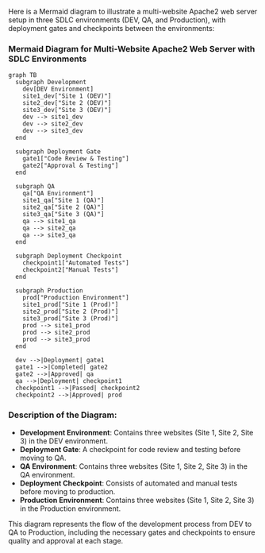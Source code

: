 Here is a Mermaid diagram to illustrate a multi-website Apache2 web server setup in three SDLC environments (DEV, QA, and Production), with deployment gates and checkpoints between the environments:

### Mermaid Diagram for Multi-Website Apache2 Web Server with SDLC Environments

```mermaid
graph TB
  subgraph Development
    dev[DEV Environment]
    site1_dev["Site 1 (DEV)"]
    site2_dev["Site 2 (DEV)"]
    site3_dev["Site 3 (DEV)"]
    dev --> site1_dev
    dev --> site2_dev
    dev --> site3_dev
  end

  subgraph Deployment Gate
    gate1["Code Review & Testing"]
    gate2["Approval & Testing"]
  end

  subgraph QA
    qa["QA Environment"]
    site1_qa["Site 1 (QA)"]
    site2_qa["Site 2 (QA)"]
    site3_qa["Site 3 (QA)"]
    qa --> site1_qa
    qa --> site2_qa
    qa --> site3_qa
  end

  subgraph Deployment Checkpoint
    checkpoint1["Automated Tests"]
    checkpoint2["Manual Tests"]
  end

  subgraph Production
    prod["Production Environment"]
    site1_prod["Site 1 (Prod)"]
    site2_prod["Site 2 (Prod)"]
    site3_prod["Site 3 (Prod)"]
    prod --> site1_prod
    prod --> site2_prod
    prod --> site3_prod
  end

  dev -->|Deployment| gate1
  gate1 -->|Completed| gate2
  gate2 -->|Approved| qa
  qa -->|Deployment| checkpoint1
  checkpoint1 -->|Passed| checkpoint2
  checkpoint2 -->|Approved| prod
```

### Description of the Diagram:

- **Development Environment**: Contains three websites (Site 1, Site 2, Site 3) in the DEV environment.
- **Deployment Gate**: A checkpoint for code review and testing before moving to QA.
- **QA Environment**: Contains three websites (Site 1, Site 2, Site 3) in the QA environment.
- **Deployment Checkpoint**: Consists of automated and manual tests before moving to production.
- **Production Environment**: Contains three websites (Site 1, Site 2, Site 3) in the Production environment.

This diagram represents the flow of the development process from DEV to QA to Production, including the necessary gates and checkpoints to ensure quality and approval at each stage.